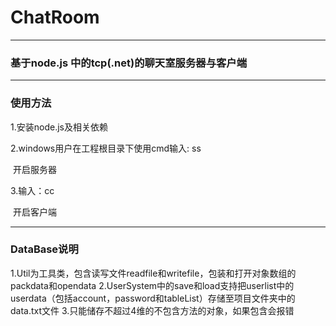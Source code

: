 # ChatRoom
-----------------
### 基于node.js 中的tcp(.net)的聊天室服务器与客户端
----------------
### 使用方法
1.安装node.js及相关依赖

2.windows用户在工程根目录下使用cmd输入: ss 

  开启服务器
  
3.输入：cc
  
  开启客户端

---------------------
### DataBase说明
1.Util为工具类，包含读写文件readfile和writefile，包装和打开对象数组的packdata和opendata
2.UserSystem中的save和load支持把userlist中的userdata（包括account，password和tableList）存储至项目文件夹中的data.txt文件
3.只能储存不超过4维的不包含方法的对象，如果包含会报错

